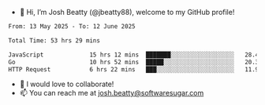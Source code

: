 - 👋 Hi, I’m Josh Beatty (@jbeatty88), welcome to my GitHub profile!

<!--START_SECTION:waka-->

```txt
From: 13 May 2025 - To: 12 June 2025

Total Time: 53 hrs 29 mins

JavaScript             15 hrs 12 mins  ███████░░░░░░░░░░░░░░░░░░   28.43 %
Go                     10 hrs 52 mins  █████░░░░░░░░░░░░░░░░░░░░   20.34 %
HTTP Request           6 hrs 22 mins   ███░░░░░░░░░░░░░░░░░░░░░░   11.92 %
```

<!--END_SECTION:waka-->

- 💞️ I would love to collaborate!
- 📫 You can reach me at josh.beatty@softwaresugar.com

<!---
jbeatty88/jbeatty88 is a ✨ special ✨ repository because its `README.md` (this file) appears on your GitHub profile.
You can click the Preview link to take a look at your changes.
--->
